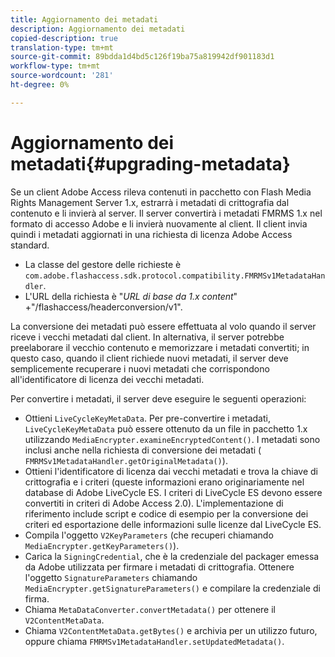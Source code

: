 ```yaml
---
title: Aggiornamento dei metadati
description: Aggiornamento dei metadati
copied-description: true
translation-type: tm+mt
source-git-commit: 89bdda1d4bd5c126f19ba75a819942df901183d1
workflow-type: tm+mt
source-wordcount: '281'
ht-degree: 0%

---
```



# Aggiornamento dei metadati{#upgrading-metadata}

Se un client Adobe Access rileva contenuti in pacchetto con Flash Media Rights Management Server 1.x, estrarrà i metadati di crittografia dal contenuto e li invierà al server. Il server convertirà i metadati FMRMS 1.x nel formato di accesso Adobe e li invierà nuovamente al client. Il client invia quindi i metadati aggiornati in una richiesta di licenza Adobe Access standard.

* La classe del gestore delle richieste è `com.adobe.flashaccess.sdk.protocol.compatibility.FMRMSv1MetadataHandler`.
* L&#39;URL della richiesta è &quot;*URL di base da 1.x content*&quot; +&quot;/flashaccess/headerconversion/v1&quot;.

La conversione dei metadati può essere effettuata al volo quando il server riceve i vecchi metadati dal client. In alternativa, il server potrebbe preelaborare il vecchio contenuto e memorizzare i metadati convertiti; in questo caso, quando il client richiede nuovi metadati, il server deve semplicemente recuperare i nuovi metadati che corrispondono all&#39;identificatore di licenza dei vecchi metadati.

Per convertire i metadati, il server deve eseguire le seguenti operazioni:

* Ottieni `LiveCycleKeyMetaData`. Per pre-convertire i metadati, `LiveCycleKeyMetaData` può essere ottenuto da un file in pacchetto 1.x utilizzando `MediaEncrypter.examineEncryptedContent()`. I metadati sono inclusi anche nella richiesta di conversione dei metadati ( `FMRMSv1MetadataHandler.getOriginalMetadata()`).
* Ottieni l&#39;identificatore di licenza dai vecchi metadati e trova la chiave di crittografia e i criteri (queste informazioni erano originariamente nel database di Adobe LiveCycle ES. I criteri di LiveCycle ES devono essere convertiti in criteri di Adobe Access 2.0). L&#39;implementazione di riferimento include script e codice di esempio per la conversione dei criteri ed esportazione delle informazioni sulle licenze dal LiveCycle ES.
* Compila l&#39;oggetto `V2KeyParameters` (che recuperi chiamando `MediaEncrypter.getKeyParameters()`).
* Carica la `SigningCredential`, che è la credenziale del packager emessa da Adobe utilizzata per firmare i metadati di crittografia. Ottenere l&#39;oggetto `SignatureParameters` chiamando `MediaEncrypter.getSignatureParameters()` e compilare la credenziale di firma.
* Chiama `MetaDataConverter.convertMetadata()` per ottenere il `V2ContentMetaData`.
* Chiama `V2ContentMetaData.getBytes()` e archivia per un utilizzo futuro, oppure chiama `FMRMSv1MetadataHandler.setUpdatedMetadata()`.

